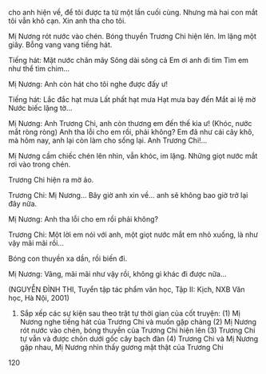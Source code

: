 cho anh hiện về, để tôi được ta từ một lần cuối cùng. Nhưng mà hai con mắt tôi vẫn khô cạn. Xin anh tha cho tôi.

Mị Nương rót nước vào chén. Bóng thuyền Trương Chi hiện lên. Im lặng một giây. Bỗng vang vang tiếng hát.

Tiếng hát:
    Mặt nước chân mây
    Sông dài sông cả
    Em ơi anh đi tìm
    Tìm em như thể tìm chim...

Mị Nương: Anh còn hát cho tôi nghe được đấy ư!

Tiếng hát:
    Lắc đắc hạt mưa
    Lất phất hạt mưa
    Hạt mưa bay đến
    Mắt ai lệ mờ
    Nước biếc lặng tờ...

Mị Nương: Anh Trương Chi, anh còn thương em đến thế kia ư! (Khóc, nước mắt ròng ròng) Anh tha lỗi cho em rồi, phải không? Em đã như cái cây khô, mà hôm nay, anh lại còn làm cho sống lại. Anh Trương Chi!...

Mị Nương cầm chiếc chén lên nhìn, vẫn khóc, im lặng. Những giọt nước mắt rơi vào trong chén.

Trương Chi hiện ra mờ ảo.

Trương Chi: Mị Nương... Bây giờ anh xin về... anh sẽ không bao giờ trở lại đây nữa.

Mị Nương: Anh tha lỗi cho em rồi phải không?

Trương Chi: Một lời em nói với anh, một giọt nước mắt em nhỏ xuống, là như vậy mãi mãi rồi...

Bóng con thuyền xa dần, rồi biến đi.

Mị Nương: Vâng, mãi mãi như vậy rồi, không gì khác đi được nữa...

(NGUYỄN ĐÌNH THI, Tuyển tập tác phẩm văn học,
Tập II: Kịch, NXB Văn học, Hà Nội, 2001)

1. Sắp xếp các sự kiện sau theo trật tự thời gian của cốt truyện:
(1) Mị Nương nghe tiếng hát của Trương Chi và muốn gặp chàng
(2) Mị Nương rót nước vào chén, bóng thuyền của Trương Chi hiện lên
(3) Trương Chi tự vẫn và được chôn dưới gốc cây bạch đàn
(4) Trương Chi và Mị Nương gặp nhau, Mị Nương nhìn thấy gương mặt thật của Trương Chi

120